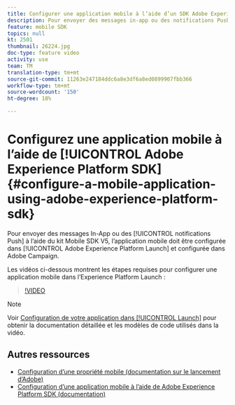 ```yaml
---
title: Configurer une application mobile à l’aide d’un SDK Adobe Experience Platform
description: Pour envoyer des messages in-app ou des notifications Push avec une application SDK Experience Cloud, une application mobile doit être configurée dans Adobe Experience Platform Launch et configurée dans Adobe Campaign.
feature: mobile SDK
topics: null
kt: 2501
thumbnail: 26224.jpg
doc-type: feature video
activity: use
team: TM
translation-type: tm+mt
source-git-commit: 11263e247184ddc6a8e3df6a8ed0899907fbb366
workflow-type: tm+mt
source-wordcount: '150'
ht-degree: 18%

---
```



# Configurez une application mobile à l’aide de [!UICONTROL Adobe Experience Platform SDK] {#configure-a-mobile-application-using-adobe-experience-platform-sdk}

Pour envoyer des messages In-App ou des [!UICONTROL notifications Push] à l’aide du kit Mobile SDK V5, l’application mobile doit être configurée dans [!UICONTROL Adobe Experience Platform Launch] et configurée dans Adobe Campaign.

Les vidéos ci-dessous montrent les étapes requises pour configurer une application mobile dans l’Experience Platform Launch :

>[!VIDEO](https://video.tv.adobe.com/v/26224?quality=12)

>[!NOTE]
>
>Voir [Configuration de votre application dans [!UICONTROL Launch]](https://helpx.adobe.com/campaign/kb/configuring-app-sdk.html#ConfiguringyourapplicationinLaunch) pour obtenir la documentation détaillée et les modèles de code utilisés dans la vidéo.

## Autres ressources

* [Configuration d’une propriété mobile (documentation sur le lancement d’Adobe)](https://aep-sdks.gitbook.io/docs/getting-started/create-a-mobile-property)
* [Configuration d’une application mobile à l’aide de Adobe Experience Platform SDK (documentation)](https://helpx.adobe.com/fr/campaign/kb/configuring-app-sdk.html)
